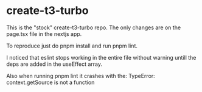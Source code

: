 # create-t3-turbo

This is the "stock" create-t3-turbo repo. The only changes are on the page.tsx file in the nextjs app.

To reproduce just do pnpm install and run pnpm lint.

I noticed that eslint stops working in the entire file without warning untill the deps are added in the useEffect array.

Also when running pnpm lint it crashes with the: TypeError: context.getSource is not a function
